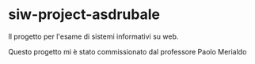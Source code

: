siw-project-asdrubale
=====================

Il progetto per l'esame di sistemi informativi su web.

Questo progetto mi è stato commissionato dal professore Paolo Merialdo
